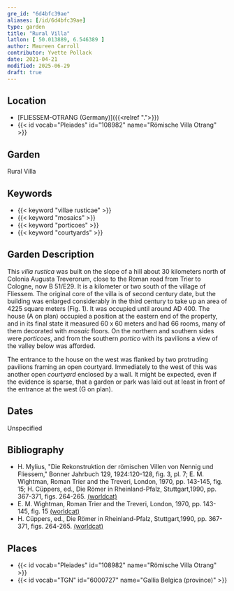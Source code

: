```yaml
---
gre_id: "6d4bfc39ae"
aliases: [/id/6d4bfc39ae]
type: garden
title: "Rural Villa"
latlon: [ 50.013889, 6.546389 ]
author: Maureen Carroll
contributor: Yvette Pollack
date: 2021-04-21
modified: 2025-06-29
draft: true
---
```


## Location

- [FLIESSEM-OTRANG  (Germany)]({{<relref ".">}})
- {{< id vocab="Pleiades" id="108982" name="Römische Villa Otrang" >}}


<!-- ## Sublocation -->

<!--
[AREA WITHIN LOCATION, LIKE "PALATINE HILL"](GEOREFERENCE LINK)
A sublocation is any area larger than an individual garden, but located within a location. I would always try to include a link to a controlled vocabulary here if possible. This ID may well be different from the Garden ID, e.g., Pompeii versus a Garden in one of the houses which has its own Pleiades ID.
-->

<!-- ## Sublocation Description -->

## Garden

Rural Villa

## Keywords

- {{< keyword "villae rusticae" >}}
- {{< keyword "mosaics" >}}
- {{< keyword "porticoes" >}}
- {{< keyword "courtyards" >}}

## Garden Description

This *villa rustica* was built on the slope of a hill about 30 kilometers north of Colonia Augusta Treverorum, close to the Roman road from Trier to Cologne, now B 51/E29. It is a kilometer or two south of the village of Fliessem. The original core of the villa is of second century date, but the building was enlarged considerably in the third century to take up an area of 4225 square meters (Fig. 1). It was occupied until around AD 400. The house (A on plan) occupied a position at the eastern end of the property, and in its final state it measured 60 x 60 meters and had 66 rooms, many of them decorated with *mosaic* floors. On the northern and southern sides were *porticoes*, and from the southern *portico* with its pavilions a view of the valley below was afforded.

The entrance to the house on the west was flanked by two protruding pavilions framing an open courtyard. Immediately to the west of this was another open *courtyard* enclosed by a wall. It might be expected, even if the evidence is sparse, that a garden or park was laid out at least in front of the entrance at the west (G on plan).
<!-- Text comes from draft file -->

<!-- ## Maps -->

<!-- ## Plans -->

<!-- ## Images -->

## Dates

Unspecified

## Bibliography

- H. Mylius, "Die Rekonstruktion der römischen Villen von Nennig und Fliessem," Bonner Jahrbuch 129, 1924:120-128, fig. 3, pl. 7; E. M. Wightman, Roman Trier and the Treveri, London, 1970, pp. 143-145, fig. 15; H. Cüppers, ed., Die Römer in Rheinland-Pfalz, Stuttgart,1990, pp. 367-371, figs. 264-265. [(worldcat)](https://search.worldcat.org/title/1075378207)
- E. M. Wightman, Roman Trier and the Treveri, London, 1970, pp. 143-145, fig. 15 [(worldcat)](https://search.worldcat.org/title/1001859813)
- H. Cüppers, ed., Die Römer in Rheinland-Pfalz, Stuttgart,1990, pp. 367-371, figs. 264-265. [(worldcat)](https://search.worldcat.org/title/924024101)

## Places

- {{< id vocab="Pleiades" id="108982" name="Römische Villa Otrang" >}}
- {{< id vocab="TGN" id="6000727" name="Gallia Belgica (province)" >}}

